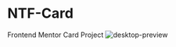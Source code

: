 # NTF-Card
Frontend Mentor Card Project
![desktop-preview](https://github.com/Danielfww/NTF-Card/assets/158219974/06ea551a-9bb2-4393-8637-5c1248af26c4)
